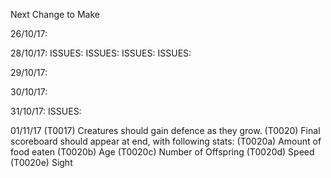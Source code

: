 Next Change to Make

26/10/17: 
    <!-- (T0001) When herbie dies, slowly decay instead of disapper. (Completed 27/10/17) -->

28/10/17:
    <!-- (T0002) Create generic die function. (Completed 29/10/17) -->
    <!-- (T0003) Create generic decay function. (Completed 29/10/17) -->
        ISSUES:
        <!-- (I0001): Above 2 functions fail with more than one of each species (causing crash) (29/10/17) -->
        <!-- (I0002): While lifeform decays, all of same species (under index of the decaying) freeze and resume movement once the decaying is removed. (29/10/17) -->
    <!-- (T0004) Generate different speeds amoungst creatures upon generation. (29/10/17) -->
        ISSUES:
            <!-- (I0003): When a creature aproaches it's prey, if the distance is not divisible by the creature's speed, it will never reach it. (29/10/17) -->
    <!-- (T0005) Regenerate leaves over time. (30/10/17) -->
    <!-- (T0006) Background colour change according to time passed (to simulate day and night). (29/10/17) -->
        ISSUES:
            <!-- (I0004): Color change clunky. Change to fade. (30/10/17) -->
            <!-- (I0005): Life forms look as bright at any time of day. Overlay the color change with high opacity. (30/10/17) -->
    <!-- (T0007) Adjust sight capability to time of day. (29/10/17) -->
        ISSUES:
            <!-- (I0006): Creatures should stop moving (lose less health) if sight drops under certain limit (30/10/17) -->
            <!-- (I0007): Animate sleep (30/10/17) -->

29/10/17:
    <!-- (T0008) Style start life button to be displayed in the middle of the screen, large, before game begins (30/10/17) -->
    <!-- (T0009) Get button to reappear if all life has ceased to exist (apart from leaves) (30/10/17) -->
    <!-- (T0010) Display leaderboard on the right, with the following attributes:
        (T0010a) Name of life form,
        (T0010b) Health bar,
        (T0010c) Sight,
        (T0010d) Speed (01/11/17) -->
    <!-- (T0011) Fade seamlessly between decay images (instead of clunky changes) (30/10/17) -->
    <!-- (T0012) If sight is below a certain level, creatures should preserve energy (sleep) (30/10/17) -->
    <!-- (T0013) Carnies should be able to start eating herbies if there are touching at all, not just if there centres are equal (30/10/17) -->

30/10/17:
    <!-- (T0014) Creatures should start small, then grow as they eat (Size proportional to health). (30/10/17) -->
    <!-- (T0015) Carnies should damage herbies before eating them entirely. (03/11/17) -->

31/10/17:
    <!-- (T0016) Refactor All Code (31/10/17) -->
        ISSUES:
            <!-- (I0009) Herbies not being removed when carnies eat them. (31/10/17) -->
            <!-- (I0010) Leaves not disappearing on reset. (01/11/17) -->
            <!-- (I0011) Creatures not growing as they eat (01/11/17)
                    SOLUTION: Was setting health = nutrition instead of health += nutrition -->
            
01/11/17
    <!-- (I0012) Food randomly disappears when other food is eaten. (01/11/17) 
            SOLUTION: Sort toEat array before removing, so it removes from the top down, not changing the index of               others as it goes. -->
    <!-- (I0013) Strange pauses in movement, possibly due to loops having to finish looping before action takes place.      (01/11/17) -->
    (T0017) Creatures should gain defence as they grow.
    <!-- (T0018) Style leaderboard (hide before game start, show during game) (03/11/17) -->
    <!-- (T0019) Make leaderboard collapsable(tuck into the side, with button (or hover maybe?) to draw out/put in again) (03/11/17) -->
    (T0020) Final scoreboard should appear at end, with following stats:
        (T0020a) Amount of food eaten
        (T0020b) Age
        (T0020c) Number of Offspring
        (T0020d) Speed
        (T0020e) Sight